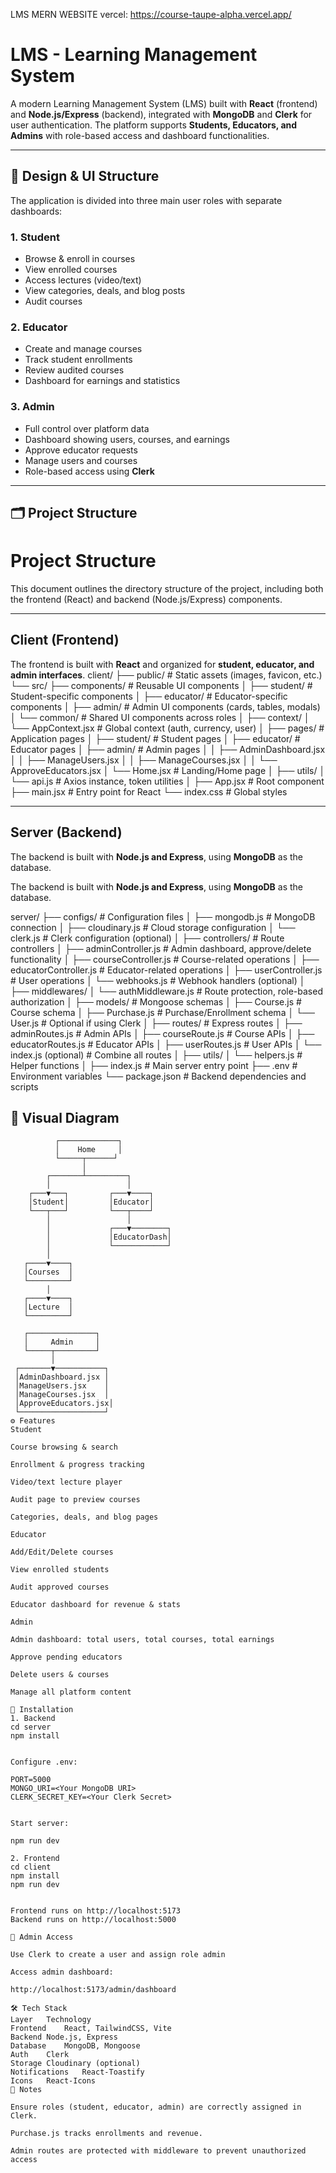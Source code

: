 LMS MERN WEBSITE 
vercel: https://course-taupe-alpha.vercel.app/
# LMS - Learning Management System

A modern Learning Management System (LMS) built with **React** (frontend) and **Node.js/Express** (backend), integrated with **MongoDB** and **Clerk** for user authentication. The platform supports **Students, Educators, and Admins** with role-based access and dashboard functionalities.

---

## 🎨 Design & UI Structure

The application is divided into three main user roles with separate dashboards:

### 1. Student
- Browse & enroll in courses
- View enrolled courses
- Access lectures (video/text)
- View categories, deals, and blog posts
- Audit courses

### 2. Educator
- Create and manage courses
- Track student enrollments
- Review audited courses
- Dashboard for earnings and statistics

### 3. Admin
- Full control over platform data
- Dashboard showing users, courses, and earnings
- Approve educator requests
- Manage users and courses
- Role-based access using **Clerk**

---

## 🗂 Project Structure

# Project Structure

This document outlines the directory structure of the project, including both the frontend (React) and backend (Node.js/Express) components.

---

## Client (Frontend)

The frontend is built with **React** and organized for **student, educator, and admin interfaces**.
client/
├── public/ # Static assets (images, favicon, etc.)
└── src/
├── components/ # Reusable UI components
│ ├── student/ # Student-specific components
│ ├── educator/ # Educator-specific components
│ ├── admin/ # Admin UI components (cards, tables, modals)
│ └── common/ # Shared UI components across roles
│
├── context/
│ └── AppContext.jsx # Global context (auth, currency, user)
│
├── pages/ # Application pages
│ ├── student/ # Student pages
│ ├── educator/ # Educator pages
│ ├── admin/ # Admin pages
│ │ ├── AdminDashboard.jsx
│ │ ├── ManageUsers.jsx
│ │ ├── ManageCourses.jsx
│ │ └── ApproveEducators.jsx
│ └── Home.jsx # Landing/Home page
│
├── utils/
│ └── api.js # Axios instance, token utilities
│
├── App.jsx # Root component
├── main.jsx # Entry point for React
└── index.css # Global styles


---

## Server (Backend)

The backend is built with **Node.js and Express**, using **MongoDB** as the database.


The backend is built with **Node.js and Express**, using **MongoDB** as the database.

server/
├── configs/ # Configuration files
│ ├── mongodb.js # MongoDB connection
│ ├── cloudinary.js # Cloud storage configuration
│ └── clerk.js # Clerk configuration (optional)
│
├── controllers/ # Route controllers
│ ├── adminController.js # Admin dashboard, approve/delete functionality
│ ├── courseController.js # Course-related operations
│ ├── educatorController.js # Educator-related operations
│ ├── userController.js # User operations
│ └── webhooks.js # Webhook handlers (optional)
│
├── middlewares/
│ └── authMiddleware.js # Route protection, role-based authorization
│
├── models/ # Mongoose schemas
│ ├── Course.js # Course schema
│ ├── Purchase.js # Purchase/Enrollment schema
│ └── User.js # Optional if using Clerk
│
├── routes/ # Express routes
│ ├── adminRoutes.js # Admin APIs
│ ├── courseRoute.js # Course APIs
│ ├── educatorRoutes.js # Educator APIs
│ ├── userRoutes.js # User APIs
│ └── index.js (optional) # Combine all routes
│
├── utils/
│ └── helpers.js # Helper functions
│
├── index.js # Main server entry point
├── .env # Environment variables
└── package.json # Backend dependencies and scripts


## 🔗 Visual Diagram

```text
          ┌─────────────┐
          │    Home     │
          └─────┬──────┘
                │
        ┌───────┴─────────┐
        │                 │
    ┌───▼───┐         ┌───▼────┐
    │Student│         │Educator│
    └───┬───┘         └───┬────┘
        │                 │
        │             ┌───▼────────┐
        │             │EducatorDash│
        │             └────────────┘
        │
   ┌────▼────┐
   │Courses  │
   └─────────┘
        │
   ┌────▼────┐
   │Lecture  │
   └─────────┘

   ┌───────────────┐
   │     Admin     │
   └─────┬─────────┘
         │
 ┌───────▼───────────┐
 │AdminDashboard.jsx │
 │ManageUsers.jsx    │
 │ManageCourses.jsx  │
 │ApproveEducators.jsx│
 └───────────────────┘
⚙️ Features
Student

Course browsing & search

Enrollment & progress tracking

Video/text lecture player

Audit page to preview courses

Categories, deals, and blog pages

Educator

Add/Edit/Delete courses

View enrolled students

Audit approved courses

Educator dashboard for revenue & stats

Admin

Admin dashboard: total users, total courses, total earnings

Approve pending educators

Delete users & courses

Manage all platform content

🚀 Installation
1. Backend
cd server
npm install


Configure .env:

PORT=5000
MONGO_URI=<Your MongoDB URI>
CLERK_SECRET_KEY=<Your Clerk Secret>


Start server:

npm run dev

2. Frontend
cd client
npm install
npm run dev


Frontend runs on http://localhost:5173
Backend runs on http://localhost:5000

🔑 Admin Access

Use Clerk to create a user and assign role admin

Access admin dashboard:

http://localhost:5173/admin/dashboard

🛠 Tech Stack
Layer	Technology
Frontend	React, TailwindCSS, Vite
Backend	Node.js, Express
Database	MongoDB, Mongoose
Auth	Clerk
Storage	Cloudinary (optional)
Notifications	React-Toastify
Icons	React-Icons
📌 Notes

Ensure roles (student, educator, admin) are correctly assigned in Clerk.

Purchase.js tracks enrollments and revenue.

Admin routes are protected with middleware to prevent unauthorized access
